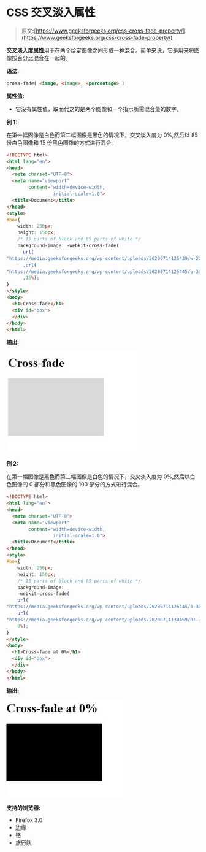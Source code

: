 # CSS 交叉淡入属性

> 原文:[https://www.geeksforgeeks.org/css-cross-fade-property/](https://www.geeksforgeeks.org/css-cross-fade-property/)

**交叉淡入度属性**用于在两个给定图像之间形成一种混合。简单来说，它是用来将图像按百分比混合在一起的。

**语法:**

```html
cross-fade( <image, <image>, <percentage> )
```

**属性值:**

*   它没有属性值，取而代之的是两个图像和一个指示所需混合量的数字。

**例 1:**

在第一幅图像是白色而第二幅图像是黑色的情况下，交叉淡入度为 0%,然后以 85 份白色图像和 15 份黑色图像的方式进行混合。

```html
<!DOCTYPE html>
<html lang="en">
<head>
  <meta charset="UTF-8">
  <meta name="viewport" 
        content="width=device-width,
                 initial-scale=1.0">
  <title>Document</title>
</head>
<style>
#box{
    width: 250px;
    height: 150px;
    /* 15 parts of black and 85 parts of white */
    background-image: -webkit-cross-fade(
      url(
"https://media.geeksforgeeks.org/wp-content/uploads/20200714125439/w-200x141.JPG")
      ,url(
"https://media.geeksforgeeks.org/wp-content/uploads/20200714125445/b-300x173.JPG")
      ,15%);
}
</style>
<body>
  <h1>Cross-fade</h1>
  <div id="box">
  </div>
</body>
</html>
```

**输出:**

![](img/7c79c5ef257c93f992e6f2934d2d2557.png)

**例 2:**

在第一幅图像是黑色而第二幅图像是白色的情况下，交叉淡入度为 0%,然后以白色图像的 0 部分和黑色图像的 100 部分的方式进行混合。

```html
<!DOCTYPE html>
<html lang="en">
<head>
  <meta charset="UTF-8">
  <meta name="viewport" 
        content="width=device-width, 
                 initial-scale=1.0">
  <title>Document</title>
</head>
<style>
#box{
    width: 250px;
    height: 150px;
    /* 15 parts of black and 85 parts of white */
    background-image:
    -webkit-cross-fade(
    url(
"https://media.geeksforgeeks.org/wp-content/uploads/20200714125445/b-300x173.JPG"),
    url(
"https://media.geeksforgeeks.org/wp-content/uploads/20200714130459/01.JPG"),
    0%);
}
</style>
<body>
  <h1>Cross-fade at 0%</h1>
  <div id="box">
  </div>
</body>
</html>
```

**输出:**

![](img/44fa6823460ab552207a33a697e12207.png)

**支持的浏览器:**

*   Firefox 3.0
*   边缘
*   铬
*   旅行队
